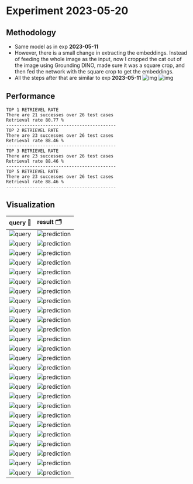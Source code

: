 # Experiment 2023-05-20

## Methodology
- Same model as in exp **2023-05-11**
- However, there is a small change in extracting the embeddings. Instead of feeding the whole image as the input, now I cropped the cat out of the image using Grounding DINO, made sure it was a square crop, and then fed the network with the square crop to get the embeddings.
- All the steps after that are similar to exp **2023-05-11**
![img](2023-05-20/crop1.png)
![img](2023-05-20/crop2.png)


## Performance

    TOP 1 RETRIEVEL RATE
    There are 21 successes over 26 test cases
    Retrieval rate 80.77 %
    ------------------------------------------
    TOP 2 RETRIEVEL RATE
    There are 23 successes over 26 test cases
    Retrieval rate 88.46 %
    ------------------------------------------
    TOP 3 RETRIEVEL RATE
    There are 23 successes over 26 test cases
    Retrieval rate 88.46 %
    ------------------------------------------
    TOP 5 RETRIEVEL RATE
    There are 23 successes over 26 test cases
    Retrieval rate 88.46 %
    ------------------------------------------

## Visualization
|query 🔎|result 🗂|
|:--|:--|
|![query](2023-05-20/0001_03_query.jpg)|![prediction](2023-05-20/0001_03_predictions.jpg)|
|![query](2023-05-20/0001_08_query.jpg)|![prediction](2023-05-20/0001_08_predictions.jpg)|
|![query](2023-05-20/0002_02_query.jpg)|![prediction](2023-05-20/0002_02_predictions.jpg)|
|![query](2023-05-20/0002_06_query.jpg)|![prediction](2023-05-20/0002_06_predictions.jpg)|
|![query](2023-05-20/0003_01_query.jpg)|![prediction](2023-05-20/0003_01_predictions.jpg)|
|![query](2023-05-20/0003_10_query.jpg)|![prediction](2023-05-20/0003_10_predictions.jpg)|
|![query](2023-05-20/0004_04_query.jpg)|![prediction](2023-05-20/0004_04_predictions.jpg)|
|![query](2023-05-20/0004_08_query.jpg)|![prediction](2023-05-20/0004_08_predictions.jpg)|
|![query](2023-05-20/0005_03_query.jpg)|![prediction](2023-05-20/0005_03_predictions.jpg)|
|![query](2023-05-20/0005_06_query.jpg)|![prediction](2023-05-20/0005_06_predictions.jpg)|
|![query](2023-05-20/0006_01_query.jpg)|![prediction](2023-05-20/0006_01_predictions.jpg)|
|![query](2023-05-20/0006_16_query.jpg)|![prediction](2023-05-20/0006_16_predictions.jpg)|
|![query](2023-05-20/0007_18_query.jpg)|![prediction](2023-05-20/0007_18_predictions.jpg)|
|![query](2023-05-20/0007_22_query.jpg)|![prediction](2023-05-20/0007_22_predictions.jpg)|
|![query](2023-05-20/0008_05_query.jpg)|![prediction](2023-05-20/0008_05_predictions.jpg)|
|![query](2023-05-20/0008_13_query.jpg)|![prediction](2023-05-20/0008_13_predictions.jpg)|
|![query](2023-05-20/0009_11_query.jpg)|![prediction](2023-05-20/0009_11_predictions.jpg)|
|![query](2023-05-20/0009_14_query.jpg)|![prediction](2023-05-20/0009_14_predictions.jpg)|
|![query](2023-05-20/0010_03_query.jpg)|![prediction](2023-05-20/0010_03_predictions.jpg)|
|![query](2023-05-20/0010_14_query.jpg)|![prediction](2023-05-20/0010_14_predictions.jpg)|
|![query](2023-05-20/0011_03_query.jpg)|![prediction](2023-05-20/0011_03_predictions.jpg)|
|![query](2023-05-20/0011_10_query.jpg)|![prediction](2023-05-20/0011_10_predictions.jpg)|
|![query](2023-05-20/0012_05_query.jpg)|![prediction](2023-05-20/0012_05_predictions.jpg)|
|![query](2023-05-20/0012_08_query.jpg)|![prediction](2023-05-20/0012_08_predictions.jpg)|
|![query](2023-05-20/0013_07_query.jpg)|![prediction](2023-05-20/0013_07_predictions.jpg)|
|![query](2023-05-20/0013_17_query.jpg)|![prediction](2023-05-20/0013_17_predictions.jpg)|
